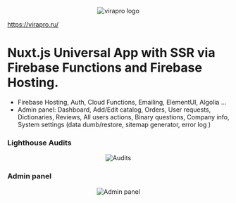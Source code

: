 <p align="center">
 <img src="https://firebasestorage.googleapis.com/v0/b/plumbing-prod.appspot.com/o/Asset%208.svg?alt=media&token=5803db4b-9e89-44f3-8295-b20fa43dcb5d" alt="virapro logo">
</p>

https://virapro.ru/

# Nuxt.js Universal App with SSR via Firebase Functions and Firebase Hosting.
 - Firebase Hosting, Auth, Cloud Functions, Emailing, ElementUI, Algolia ...
 - Admin panel: Dashboard, Add/Edit catalog, Orders, User requests, Dictionaries, Reviews, All users actions, Binary questions, Company info, System settings (data dumb/restore, sitemap generator, error log )


### Lighthouse Audits
<p align="center">
 <img src="https://firebasestorage.googleapis.com/v0/b/plumbing-prod.appspot.com/o/Audits.png?alt=media&token=1ea292c8-b5ea-4b1b-b883-907bb72d4751" alt="Audits">
</p>

### Admin panel
<p align="center">
 <img src="https://firebasestorage.googleapis.com/v0/b/plumbing-prod.appspot.com/o/AdminPanel.png?alt=media&token=1f667a52-0501-482a-9b0f-f838f7c0aa6e" alt="Admin panel">
</p>
